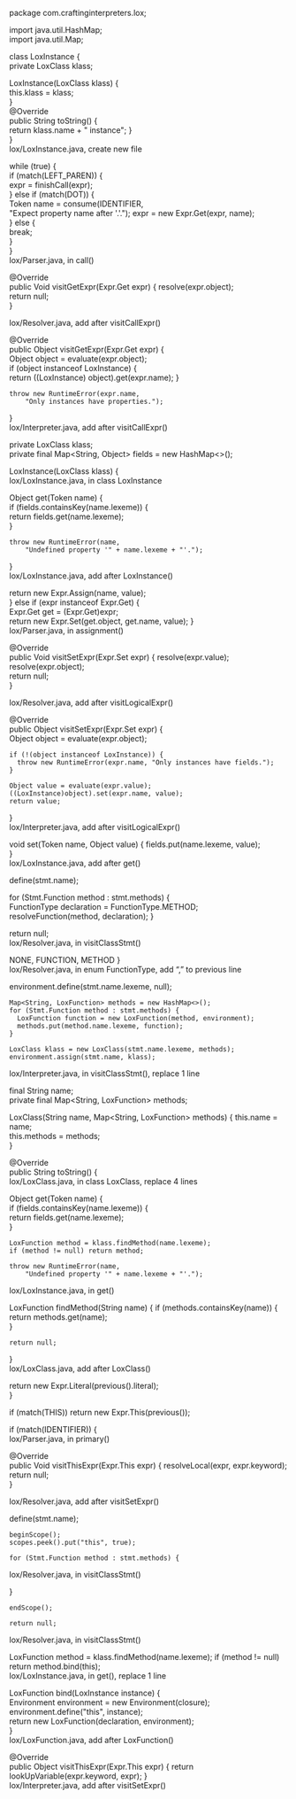 package com.craftinginterpreters.lox;

import java.util.HashMap;            
import java.util.Map;                

class LoxInstance {                  
  private LoxClass klass;            

  LoxInstance(LoxClass klass) {      
    this.klass = klass;              
  }                                  
  @Override                          
  public String toString() {         
    return klass.name + " instance";
  }                                  
}                                    
lox/LoxInstance.java, create new file


while (true) {                             
  if (match(LEFT_PAREN)) {                 
    expr = finishCall(expr);               
  } else if (match(DOT)) {                 
    Token name = consume(IDENTIFIER,       
        "Expect property name after '.'.");
    expr = new Expr.Get(expr, name);       
  } else {                                 
    break;                                 
  }                                        
}                                          
lox/Parser.java, in call()


@Override                                
  public Void visitGetExpr(Expr.Get expr) {
    resolve(expr.object);                  
    return null;                           
  }                                        

lox/Resolver.java, add after visitCallExpr()


@Override                                        
  public Object visitGetExpr(Expr.Get expr) {      
    Object object = evaluate(expr.object);         
    if (object instanceof LoxInstance) {           
      return ((LoxInstance) object).get(expr.name);
    }

    throw new RuntimeError(expr.name,              
        "Only instances have properties.");        
  }                                                
lox/Interpreter.java, add after visitCallExpr()


private LoxClass klass;                                    
  private final Map<String, Object> fields = new HashMap<>();

  LoxInstance(LoxClass klass) {                              
lox/LoxInstance.java, in class LoxInstance



Object get(Token name) {                           
    if (fields.containsKey(name.lexeme)) {           
      return fields.get(name.lexeme);                
    }

    throw new RuntimeError(name,
        "Undefined property '" + name.lexeme + "'.");
  }                                                  
lox/LoxInstance.java, add after LoxInstance()




return new Expr.Assign(name, value);             
    } else if (expr instanceof Expr.Get) {             
      Expr.Get get = (Expr.Get)expr;                   
      return new Expr.Set(get.object, get.name, value);
    }                                                  
lox/Parser.java, in assignment()

@Override                                
  public Void visitSetExpr(Expr.Set expr) {
    resolve(expr.value);                   
    resolve(expr.object);                  
    return null;                           
  }                                        

lox/Resolver.java, add after visitLogicalExpr()

@Override                                                            
  public Object visitSetExpr(Expr.Set expr) {                          
    Object object = evaluate(expr.object);

    if (!(object instanceof LoxInstance)) {
      throw new RuntimeError(expr.name, "Only instances have fields.");
    }                                                                  

    Object value = evaluate(expr.value);                               
    ((LoxInstance)object).set(expr.name, value);                       
    return value;                                                      
  }                                                                    
lox/Interpreter.java, add after visitLogicalExpr()




void set(Token name, Object value) {
    fields.put(name.lexeme, value);   
  }                                   
lox/LoxInstance.java, add after get()



define(stmt.name);                                

for (Stmt.Function method : stmt.methods) {       
  FunctionType declaration = FunctionType.METHOD;
  resolveFunction(method, declaration);
}                                                 

return null;                                      
lox/Resolver.java, in visitClassStmt()


NONE,
    FUNCTION,
    METHOD
  }       
lox/Resolver.java, in enum FunctionType, add “,” to previous line




environment.define(stmt.name.lexeme, null);                   

    Map<String, LoxFunction> methods = new HashMap<>();           
    for (Stmt.Function method : stmt.methods) {                   
      LoxFunction function = new LoxFunction(method, environment);
      methods.put(method.name.lexeme, function);                  
    }

    LoxClass klass = new LoxClass(stmt.name.lexeme, methods);     
    environment.assign(stmt.name, klass);                         
lox/Interpreter.java, in visitClassStmt(), replace 1 line



final String name;                                       
  private final Map<String, LoxFunction> methods;

  LoxClass(String name, Map<String, LoxFunction> methods) {
    this.name = name;                                      
    this.methods = methods;                                
  }                                                        

  @Override                                                
  public String toString() {                               
lox/LoxClass.java, in class LoxClass, replace 4 lines



Object get(Token name) {                             
    if (fields.containsKey(name.lexeme)) {             
      return fields.get(name.lexeme);                  
    }                                                  

    LoxFunction method = klass.findMethod(name.lexeme);
    if (method != null) return method;                 

    throw new RuntimeError(name,
        "Undefined property '" + name.lexeme + "'.");  
lox/LoxInstance.java, in get()



LoxFunction findMethod(String name) {
    if (methods.containsKey(name)) {   
      return methods.get(name);        
    }

    return null;                       
  }                                    
lox/LoxClass.java, add after LoxClass()



return new Expr.Literal(previous().literal);    
  }                                                 

  if (match(THIS)) return new Expr.This(previous());

  if (match(IDENTIFIER)) {                          
lox/Parser.java, in primary()



@Override                                  
  public Void visitThisExpr(Expr.This expr) {
    resolveLocal(expr, expr.keyword);        
    return null;                             
  }                                          

lox/Resolver.java, add after visitSetExpr()




define(stmt.name);                         

    beginScope();                              
    scopes.peek().put("this", true);           

    for (Stmt.Function method : stmt.methods) {
lox/Resolver.java, in visitClassStmt()




}           

    endScope();

    return null;
lox/Resolver.java, in visitClassStmt()





LoxFunction method = klass.findMethod(name.lexeme);
    if (method != null) return method.bind(this);      
lox/LoxInstance.java, in get(), replace 1 line



LoxFunction bind(LoxInstance instance) {             
    Environment environment = new Environment(closure);
    environment.define("this", instance);              
    return new LoxFunction(declaration, environment);  
  }                                                    
lox/LoxFunction.java, add after LoxFunction()


@Override                                    
  public Object visitThisExpr(Expr.This expr) {
    return lookUpVariable(expr.keyword, expr);
  }                                            
lox/Interpreter.java, add after visitSetExpr()
